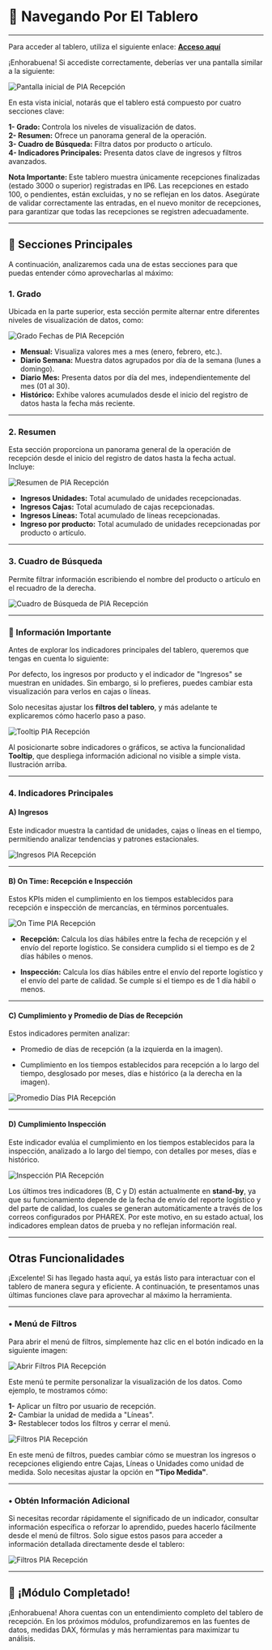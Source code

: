 # 🎯 Navegando Por El Tablero

---
Para acceder al tablero, utiliza el siguiente enlace: <a href="https://josemaestreb.github.io/01_Pharex_Workspace/Tablero%20PIA%20-%20Recepciones.html" target="_blank"><strong>Acceso aquí</strong></a>

¡Enhorabuena! Si accediste correctamente, deberías ver una pantalla similar a la siguiente:  

<img src="https://josemaestreb.github.io/docs.pia/_asset/01_Recepcion/001-presentacion.png" alt="Pantalla inicial de PIA Recepción" loading="lazy"/>  

En esta vista inicial, notarás que el tablero está compuesto por cuatro secciones clave:

**1- Grado:** Controla los niveles de visualización de datos.  
**2- Resumen:** Ofrece un panorama general de la operación.  
**3- Cuadro de Búsqueda:** Filtra datos por producto o artículo.  
**4- Indicadores Principales:** Presenta datos clave de ingresos y filtros avanzados.  

<p class="tip"><strong>Nota Importante: </strong>Este tablero muestra únicamente recepciones finalizadas (estado 3000 o superior) registradas en IP6. Las recepciones en estado 100, o pendientes, están excluidas, y no se reflejan en los datos. Asegúrate de validar correctamente las entradas, en el nuevo monitor de recepciones, para garantizar que todas las recepciones se registren adecuadamente.</p>

---

## 🧩 Secciones Principales
A continuación, analizaremos cada una de estas secciones para que puedas entender cómo aprovecharlas al máximo:  

### 1. Grado
Ubicada en la parte superior, esta sección permite alternar entre diferentes niveles de visualización de datos, como:  

<img src="https://josemaestreb.github.io/docs.pia/_asset/01_Recepcion/009-grado.png" alt="Grado Fechas de PIA Recepción" loading="lazy"/>  

- **Mensual:** Visualiza valores mes a mes (enero, febrero, etc.).
- **Diario Semana:** Muestra datos agrupados por día de la semana (lunes a domingo).
- **Diario Mes:** Presenta datos por día del mes, independientemente del mes (01 al 30).
- **Histórico:** Exhibe valores acumulados desde el inicio del registro de datos hasta la fecha más reciente.

---

### 2. Resumen
Esta sección proporciona un panorama general de la operación de recepción desde el inicio del registro de datos hasta la fecha actual. Incluye:

<img src="https://josemaestreb.github.io/docs.pia/_asset/01_Recepcion/002-resumen.png" alt="Resumen de PIA Recepción" loading="lazy"/>  

- **Ingresos Unidades:** Total acumulado de unidades recepcionadas.
- **Ingresos Cajas:** Total acumulado de cajas recepcionadas.
- **Ingresos Líneas:** Total acumulado de líneas recepcionadas.
- **Ingreso por producto:** Total acumulado de unidades recepcionadas por producto o artículo.

---

### 3. Cuadro de Búsqueda
Permite filtrar información escribiendo el nombre del producto o artículo en el recuadro de la derecha.

<img src="https://josemaestreb.github.io/docs.pia/_asset/01_Recepcion/008-producto.png" alt="Cuadro de Búsqueda de PIA Recepción" loading="lazy"/>  

---

### 📣 Información Importante

Antes de explorar los indicadores principales del tablero, queremos que tengas en cuenta lo siguiente: 

Por defecto, los ingresos por producto y el indicador de "Ingresos" se muestran en unidades. Sin embargo, si lo prefieres, puedes cambiar esta visualización para verlos en cajas o líneas.

Solo necesitas ajustar los **filtros del tablero**, y más adelante te explicaremos cómo hacerlo paso a paso.

<img src="https://josemaestreb.github.io/docs.pia/_asset/01_Recepcion/003-tooltip.gif" alt="Tooltip PIA Recepción" loading="lazy"/>  

<p class="tip">Al posicionarte sobre indicadores o gráficos, se activa la funcionalidad <strong>Tooltip</strong>, que despliega información adicional no visible a simple vista. Ilustración arriba.</p>

---

### 4. Indicadores Principales

#### A) Ingresos
Este indicador muestra la cantidad de unidades, cajas o líneas en el tiempo, permitiendo analizar tendencias y patrones estacionales.

<img src="https://josemaestreb.github.io/docs.pia/_asset/01_Recepcion/004-ingresos.png" alt="Ingresos PIA Recepción" loading="lazy"/>  

---

#### B) On Time: Recepción e Inspección
Estos KPIs miden el cumplimiento en los tiempos establecidos para recepción e inspección de mercancías, en términos porcentuales.  

<img src="https://josemaestreb.github.io/docs.pia/_asset/01_Recepcion/005-ontime.png" alt="On Time PIA Recepción" loading="lazy"/>  

- **Recepción:** Calcula los días hábiles entre la fecha de recepción y el envío del reporte logístico. Se considera cumplido si el tiempo es de 2 días hábiles o menos.

- **Inspección:** Calcula los días hábiles entre el envío del reporte logístico y el envío del parte de calidad. Se cumple si el tiempo es de 1 día hábil o menos.

---

#### C) Cumplimiento y Promedio de Días de Recepción
Estos indicadores permiten analizar:  

- Promedio de días de recepción (a la izquierda en la imagen).

- Cumplimiento en los tiempos establecidos para recepción a lo largo del tiempo, desglosado por meses, días e histórico (a la derecha en la imagen).

<img src="https://josemaestreb.github.io/docs.pia/_asset/01_Recepcion/006-dias_rec.png" alt="Promedio Días PIA Recepción" loading="lazy"/>  

---

#### D) Cumplimiento Inspección
Este indicador evalúa el cumplimiento en los tiempos establecidos para la inspección, analizado a lo largo del tiempo, con detalles por meses, días e histórico.

<img src="https://josemaestreb.github.io/docs.pia/_asset/01_Recepcion/007-cumplimiento_insp.png" alt="Inspección PIA Recepción" loading="lazy"/> 

<p class="tip">Los últimos tres indicadores (B, C y D) están actualmente en <strong>stand-by</strong>, ya que su funcionamiento depende de la fecha de envío del reporte logístico y del parte de calidad, los cuales se generan automáticamente a través de los correos configurados por PHAREX. Por este motivo, en su estado actual, los indicadores emplean datos de prueba y no reflejan información real.</p>

---

## Otras Funcionalidades

¡Excelente! Si has llegado hasta aquí, ya estás listo para interactuar con el tablero de manera segura y eficiente. A continuación, te presentamos unas últimas funciones clave para aprovechar al máximo la herramienta.

---

### • Menú de Filtros

Para abrir el menú de filtros, simplemente haz clic en el botón indicado en la siguiente imagen:

<img src="https://josemaestreb.github.io/docs.pia/_asset/01_Recepcion/011-abrir_filtro.png" alt="Abrir Filtros PIA Recepción" loading="lazy"/> 

Este menú te permite personalizar la visualización de los datos. Como ejemplo, te mostramos cómo:

**1-** Aplicar un filtro por usuario de recepción.  
**2-** Cambiar la unidad de medida a "Líneas".  
**3-** Restablecer todos los filtros y cerrar el menú.  

<img src="https://josemaestreb.github.io/docs.pia/_asset/01_Recepcion/010-filtros.gif" alt="Filtros PIA Recepción" loading="lazy"/> 

<p class="tip">En este menú de filtros, puedes cambiar cómo se muestran los ingresos o recepciones eligiendo entre Cajas, Líneas o Unidades como unidad de medida. Solo necesitas ajustar la opción en <strong>"Tipo Medida"</strong>.</p>

---

### • Obtén Información Adicional

Si necesitas recordar rápidamente el significado de un indicador, consultar información específica o reforzar lo aprendido, puedes hacerlo fácilmente desde el menú de filtros. Solo sigue estos pasos para acceder a información detallada directamente desde el tablero:

<img src="https://josemaestreb.github.io/docs.pia/_asset/01_Recepcion/012-info_adicional.gif" alt="Filtros PIA Recepción" loading="lazy"/>  

---

## 🎉 ¡Módulo Completado!

¡Enhorabuena! Ahora cuentas con un entendimiento completo del tablero de recepción. En los próximos módulos, profundizaremos en las fuentes de datos, medidas DAX, fórmulas y más herramientas para maximizar tu análisis.